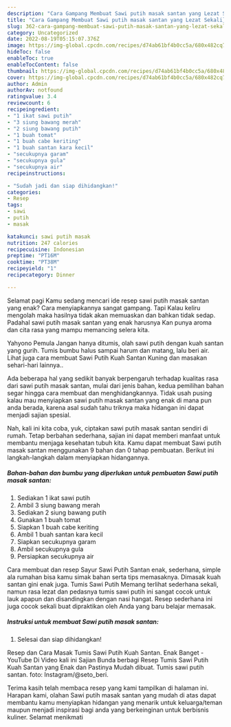 ```yaml
---
description: "Cara Gampang Membuat Sawi putih masak santan yang Lezat Sekali}"
title: "Cara Gampang Membuat Sawi putih masak santan yang Lezat Sekali}"
slug: 362-cara-gampang-membuat-sawi-putih-masak-santan-yang-lezat-sekali
category: Uncategorized
date: 2022-08-19T05:15:07.376Z
image: https://img-global.cpcdn.com/recipes/d74ab61bf4b0cc5a/680x482cq70/sawi-putih-masak-santan-foto-resep-utama.jpg
hideToc: false
enableToc: true
enableTocContent: false
thumbnail: https://img-global.cpcdn.com/recipes/d74ab61bf4b0cc5a/680x482cq70/sawi-putih-masak-santan-foto-resep-utama.jpg
cover: https://img-global.cpcdn.com/recipes/d74ab61bf4b0cc5a/680x482cq70/sawi-putih-masak-santan-foto-resep-utama.jpg
author: Admin
authorAv: notfound
ratingvalue: 3.4
reviewcount: 6
recipeingredient:
- "1 ikat sawi putih"
- "3 siung bawang merah"
- "2 siung bawang putih"
- "1 buah tomat"
- "1 buah cabe keriting"
- "1 buah santan kara kecil"
- "secukupnya garam"
- "secukupnya gula"
- "secukupnya air"
recipeinstructions:

- "Sudah jadi dan siap dihidangkan!"
categories:
- Resep
tags:
- sawi
- putih
- masak

katakunci: sawi putih masak 
nutrition: 247 calories
recipecuisine: Indonesian
preptime: "PT16M"
cooktime: "PT38M"
recipeyield: "1"
recipecategory: Dinner

---
```



Selamat pagi Kamu sedang mencari ide resep sawi putih masak santan yang enak? Cara menyiapkannya sangat gampang. Tapi Kalau keliru mengolah maka hasilnya tidak akan memuaskan dan bahkan tidak sedap. Padahal sawi putih masak santan yang enak harusnya Kan punya aroma dan cita rasa yang mampu memancing selera kita.


Yahyono Pemula Jangan hanya ditumis, olah sawi putih dengan kuah santan yang gurih. Tumis bumbu halus sampai harum dan matang, lalu beri air. Lihat juga cara membuat Sawi Putih Kuah Santan Kuning dan masakan sehari-hari lainnya..

Ada beberapa hal yang sedikit banyak berpengaruh terhadap kualitas rasa dari sawi putih masak santan, mulai dari jenis bahan, kedua pemilihan bahan segar hingga cara membuat dan menghidangkannya. Tidak usah pusing kalau mau menyiapkan sawi putih masak santan yang enak di mana pun anda berada, karena asal sudah tahu triknya maka hidangan ini dapat menjadi sajian spesial.


Nah, kali ini kita coba, yuk, ciptakan sawi putih masak santan sendiri di rumah. Tetap berbahan sederhana, sajian ini dapat memberi manfaat untuk membantu menjaga kesehatan tubuh kita. Kamu dapat membuat Sawi putih masak santan menggunakan 9 bahan dan 0 tahap pembuatan. Berikut ini langkah-langkah dalam menyiapkan hidangannya.

<!--inarticleads1-->

##### Bahan-bahan dan bumbu yang diperlukan untuk pembuatan Sawi putih masak santan:

1. Sediakan 1 ikat sawi putih
1. Ambil 3 siung bawang merah
1. Sediakan 2 siung bawang putih
1. Gunakan 1 buah tomat
1. Siapkan 1 buah cabe keriting
1. Ambil 1 buah santan kara kecil
1. Siapkan secukupnya garam
1. Ambil secukupnya gula
1. Persiapkan secukupnya air


Cara membuat dan resep Sayur Sawi Putih Santan enak, sederhana, simple ala rumahan bisa kamu simak bahan serta tips memasaknya. Dimasak kuah santan gini enak juga. Tumis Sawi Putih Memang terlihat sederhana sekali, namun rasa lezat dan pedasnya tumis sawi putih ini sangat cocok untuk lauk apapun dan disandingkan dengan nasi hangat. Resep sederhana ini juga cocok sekali buat dipraktikan oleh Anda yang baru belajar memasak. 

<!--inarticleads2-->

##### Instruksi untuk membuat Sawi putih masak santan:


1. Selesai dan siap dihidangkan!

Resep dan Cara Masak Tumis Sawi Putih Kuah Santan. Enak Banget - YouTube Di Video kali ini Sajian Bunda berbagi Resep Tumis Sawi Putih Kuah Santan yang Enak dan Pastinya Mudah dibuat. Tumis sawi putih santan. foto: Instagram/@seto_beri. 

Terima kasih telah membaca resep yang kami tampilkan di halaman ini. Harapan kami, olahan Sawi putih masak santan yang mudah di atas dapat membantu kamu menyiapkan hidangan yang menarik untuk keluarga/teman maupun menjadi inspirasi bagi anda yang berkeinginan untuk berbisnis kuliner. Selamat menikmati
